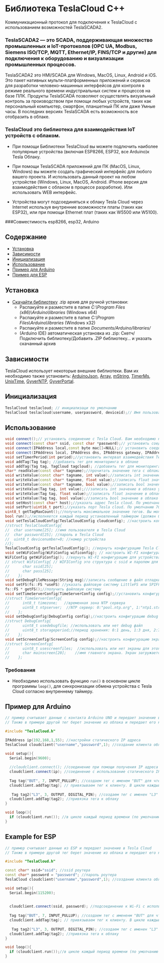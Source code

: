 # Библиотека TeslaCloud C++

Коммуникационный протокол для подключения к TeslaCloud с использованием возможностей TeslaSCADA2.

### TeslaSCADA2 — это SCADA, поддерживающая множество промышленных и IoT-протоколов (OPC UA, Modbus, Siemens ISO/TCP, MQTT, Ethernet/IP, FINS/TCP и другие) для подключения к оборудованию и визуализации промышленных процессов.
TeslaSCADA2 это HMI/SCADA для Windows, MacOS, Linux, Android и iOS.
Это пакет нативных мульти-платформенных приложений и сервисов для разработки человеко-машинных интерфейсов для контроля в режиме реального времени индустриальных систем и процессов на базе ПЛК. 
Продукты TeslaSCADA позволяют осуществлять визуальный контроль за производством при помощи любых устройств, таких как персональный компьютер, смартфон, планшетный ПК или даже Умные часы.
В последних версиях TeslaSCADA есть возможность все отобразить в облаке.
 
### TeslaCloud это библиотека для взаимодействия IoT устройств с облаком.
- При помощи Библиотеки TeslaCloud вы можете подлючить наиболее популярные устройства (включая ESP8266, ESP32, все Arduino)к Tesla Облаку.

- При помощи TeslaSCADA приложений для ПК (MacOS, Linux, Windows) вы можете создать графический интерфейс для любого вашего проекта. И использовать данный проект на любом устройстве
(Windows, Linux, MacOS, Android. iPhone версия для взаимодействия с облаком в процессе разработки). Или использовать WEB интерфейс. 

- Устройства могут подсоединяться к облаку Tesla Cloud через Internet используя внутренние возможности платы (таких как ESP32), или при помощи Ethernet плат (таких как W5500 или W5100).

###Совместимость
esp8266, esp32, Arduino

## Содержание
- [Установка](#install)
- [Зависимости](#dependencies)
- [Инициализация](#init)
- [Использование](#usage)
- [Пример для Arduino](#examplearduino)
- [Пример для ESP](#exampleesp)

<a id="install"></a>
## Установка
- [Скачайти библиотеку](https://github.com/fatkhrus/TeslaCloud/archive/refs/heads/master.zip) .zip архив для ручной установки:
    - Распакуйте и разместите в папке *C:\Program Files (x86)\Arduino\libraries* (Windows x64)
    - Распакуйте и разместите в папке *C:\Program Files\Arduino\libraries* (Windows x32)
    - Распакуйте и разместите в папке *Documents/Arduino/libraries/*
    - (Arduino IDE) автоматическая установка из .zip: Скетч/Подключить библиотеку/Добавить .ZIP библиотеку… и указать скачанный архив
	
<a id="dependencies"></a>
## Зависимости
TeslaCloud использует некоторые внешние библиотеки. Вам их необходимо также установить: [ArduinoJson](https://github.com/bblanchon/ArduinoJson), [Array](https://github.com/janelia-arduino/Array),
[mString](https://github.com/GyverLibs/mString), [TimerMs](https://github.com/GyverLibs/TimerMs), [UnixTime](https://github.com/GyverLibs/UnixTime), [GyverNTP](https://github.com/GyverLibs/GyverNTP), [GyverPortal](https://github.com/GyverLibs/GyverPortal).
	

<a id="init"></a>
## Инициализация
```cpp
TeslaCloud teslacloud; // инициализаци по умолчанию
TeslaCloud teslacloud(username, userpassword, deviceid);// Имя пользователя для аккаунта Tesla Cloud, пароль для аккаунта Tesla Cloud, ID устройства от 1 до 255
```
<a id="usage"></a>
## Использование
```cpp
void connect();// установить соединение с Tesla Cloud. Вам необходимо настроить WI-FI сначало для ESP устройств и настройки Ethernet для устройств Arduino
void connect(const char* ssid, const char *password);// установить соединение с Tesla Cloud используя Wi-Fi. Необходимо указать ssid роутера, пароль роутера (ТОЛЬКО ДЛЯ ESP)
void connect(IPAddress local,const byte mac[]=NULL);// установить соединение с Tesla Cloud и привязать текущее устройство к IP адресу (ТОЛЬКО ДЛЯ ARDUINO)
void connect(IPAddress local, IPAddress dns, IPAddress gateway, IPAddress subnet, const byte mac[]=NULL);// установить соединение с Tesla Cloud и использовать IP адреса (local, dns, gateway, subnet)(ТОЛЬКО ДЛЯ ARDUINO)
void setTimerPeriod(int period);//установить интервал взаимодействия Tesla Cloud с устройством. Должен быть больше 1000 мс
void addTag(Tag tag); //добавить тег для мониторинга в облаке
void addTag(Tag tag, TagCloud tagcloud); //добавить тег для мониторинга и описание карточки если она необходима(ТОЛЬКО ДЛЯ ESP)
char* readValue(const char* tagname);//прочитать значение тега с облака. Указать имя тега.
void writeValue(const char* tagname, int value);//записать int значение в облако указав имя тега и значение для записи
void writeValue(const char* tagname, float value);//записать float значение в облако указав име тега и значение для записи
void writeValue(const char* tagname, bool value);//записать bool значение в облако указав име тега и значение для записи
void writeValue(Tag tag, int value);///записать int значение в облако указав тег и значение для записи
void writeValue(Tag tag, float value);//записать float значение в облако указав тег и значение для записи
void writeValue(Tag tag, bool value);//записать bool значение в облако указав тег и значение для записи 
void setHost(const char* host);//указать адрес Tesla cloud. По умолчанию "cloud.teslascada.com"
void setPort(uint16_t port);//указать порт Tesla cloud. По умолчанию 7002
uint8_t getTagMaxCount();//получить максимальное значение тегов. Вы можете изменить их в Settings. По умолчанию ESP устройства имеют 20 тегов, а Arduino 10
bool run();//исполняется каждый период установленный таймером (должен быть помещен в loop). Вы можете использовать данную функция в своих целях так как она возвращает TRUE каждый цикл.
void setTeslaCloudConfig(TeslaCloudConfig cloudconfig); //настроить конфигурацию Tesla Cloud
//struct TeslaCloudConfig{
//  char username[25]; //имя пользователя в Tesla Cloud
//  char password[25]; //пароль в Tesla Cloud
//  uint8_t devicenumber=0; //номер устройства
//};
TeslaCloudConfig getTeslaCloudConfig(); //вернуть конфигурацию Tesla Cloud
void setWiFiConfig(WiFiConfig wificonfig); // настроить WI-FI конфигурацию в устройстве
WiFiConfig getWiFiConfig(); //вернуть WI-FI конфигурацию для устройства
// struct WiFiConfig{ // WIFIConfig это структура с ssid и паролем для организации Wi-Fi соединения. (ТОЛЬКО ДЛЯ ESP)
//      char ssid[25];
//      char pass[25];
//    };
void setDebugFileMessage(String msg)//записать сообщение в файл отладки (ТОЛЬКО ДЛЯ ESP)
void setFS(fs::FS *useFS) //указать файловую систему LittleFS или SPIFFS (ТОЛЬКО ДЛЯ ESP)
fs::FS * getFS();//получить файловую систему
void setTimeServerConfig(TimeServerConfig config);//установить конфигурацию сервера времени NTP (ONLY FOR ESP)
//struct TimeServerConfig{
//      int8_t timezone;   //временная зона NTP сервера
//      uint8_t ntpserver;  //NTP сервер: 0:"pool.ntp.org", 1:"ntp1.stratum2.ru", 2: "ntp2.stratum2.ru", 3: "ntp.msk-ix.ru"
//    };
void setDebugConfig(DebugConfig config);//настроить конфигурацию debug файла (ТОЛЬКО ДЛЯ ESP)
//struct DebugConfig{  
//      uint8_t usedebugfile; //использовать или нет debug файл
//      uint8_t storageperiod;//период хранения: 0:1 день, 1:3 дня, 2:7 дней
//    };
void setScreenConfig(ScreenConfig config);//настроить конфигурацию экранов (ТОЛЬКО ДЛЯ ESP)
//struct ScreenConfig{
//      uint8_t usescreenfiles;  //использовать или нет экраны для этого устройства
//      char mainscreen[20];	//имя главного экрана. Экран загружается облаком когда пользователь впервые нажимает вкладку экран
//    };
```
### Требования
- Необходимо использовать функцию `run()` в основном цикле программы `loop()`, для синхронизации обмена устройства с Tesla Cloud согласно внутреннему таймеру.

<a id="examplearduino"></a>
## Пример для Arduino
```cpp
// пример считывает данные с контакта Arduino UNO и передает значение в Tesla Cloud.
// Также в примере другой тег берет значение из облака и передает его контакту Arduino.

#include "TeslaCloud.h"

IPAddress ip(192,168,1,55); //настройки статического IP адреса
TeslaCloud cloudclient("username","password",1); //создание клиента облака с именем пользователя, паролем и ID устройства

void setup(){
  Serial.begin(9600);
 
  //cloudclient.connect(); //соединение при помощи получения IP адреса из DHCP. Это команда требует большей памяти скетча чем задание статического IP адреса
  cloudclient.connect(ip); //соединение с использование статического IP адреса
  
  Tag tag("BUT", 7, INPUT_PULLUP); //создаем тег с именем "BUT" для чтения с 7 контакта 
  cloudclient.addTag(tag); // привязываем тег к клиенту. В цикле каждый период времени (по умолчанию 1000ms) значение контакта считывается и передается в облако
  
   Tag tag2("L3", 3, OUTPUT, DIGITAL_PIN); //создаем тег с именен "L3" для записи его значения из облака в 3 контакт
  cloudclient.addTag(tag2); //привязка тега к облаку
}

void loop(){    
  if (cloudclient.run()); //в цикле каждый период времени (по умолчанию 1000ms) значение контакта считывается и передается в облако и наоборот
}
```
<a id="exampleesp"></a>
## Example for ESP
```cpp
// пример считывает данные из ESP и передает значение в Tesla Cloud
// Также в примере другой тег берет значение из облака и передает его контакту ESP.

#include "TeslaCloud.h"

const char* ssid="ssid"; //ssid роутера
const char* password = "password"; //пароль роутера
TeslaCloud cloudclient("username","password",1); //создание клиента облака с именем пользователя, паролем и ID устройства

void setup(){
  Serial.begin(115200);
 
  
  cloudclient.connect(ssid, password); //подсоединение к Wi-Fi с использованием ssid и пароля
  
  Tag tag("BUT", 7, INPUT_PULLUP); //создаем тег с имененм "BUT" для чтения значения с 7 контакта 
  cloudclient.addTag(tag); // привязываем тег к клиенту. В цикле каждый период времени (по умолчанию 1000ms) значение контакта считывается и передается в облако
  
   Tag tag2("L3", 3, OUTPUT, DIGITAL_PIN); //создаем тег с именен "L3" для записи его значения из облака в 3 контакт
  cloudclient.addTag(tag2); //привязка тега к облаку
}

void loop(){    
  if (cloudclient.run());//в цикле каждый период времени (по умолчанию 1000ms) значение контакта считывается и передается в облако и наоборот
}
```